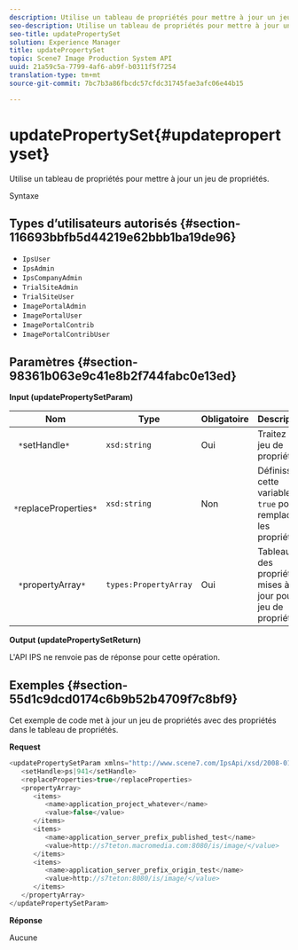 ```yaml
---
description: Utilise un tableau de propriétés pour mettre à jour un jeu de propriétés.
seo-description: Utilise un tableau de propriétés pour mettre à jour un jeu de propriétés.
seo-title: updatePropertySet
solution: Experience Manager
title: updatePropertySet
topic: Scene7 Image Production System API
uuid: 21a59c5a-7799-4af6-ab9f-b0311f5f7254
translation-type: tm+mt
source-git-commit: 7bc7b3a86fbcdc57cfdc31745fae3afc06e44b15

---
```



# updatePropertySet{#updatepropertyset}

Utilise un tableau de propriétés pour mettre à jour un jeu de propriétés.

Syntaxe

## Types d’utilisateurs autorisés {#section-116693bbfb5d44219e62bbb1ba19de96}

* `IpsUser`
* `IpsAdmin`
* `IpsCompanyAdmin`
* `TrialSiteAdmin`
* `TrialSiteUser`
* `ImagePortalAdmin`
* `ImagePortalUser`
* `ImagePortalContrib`
* `ImagePortalContribUser`

## Paramètres {#section-98361b063e9c41e8b2f744fabc0e13ed}

**Input (updatePropertySetParam)**

| Nom | Type | Obligatoire | Description |
|---|---|---|---|
| ` *`setHandle`*` | `xsd:string` | Oui | Traitez le jeu de propriétés. |
| ` *`replaceProperties`*` | `xsd:string` | Non | Définissez cette variable sur `true` pour remplacer les propriétés. |
| ` *`propertyArray`*` | `types:PropertyArray` | Oui | Tableau des propriétés mises à jour pour le jeu de propriétés. |

**Output (updatePropertySetReturn)**

L&#39;API IPS ne renvoie pas de réponse pour cette opération.

## Exemples {#section-55d1c9dcd0174c6b9b52b4709f7c8bf9}

Cet exemple de code met à jour un jeu de propriétés avec des propriétés dans le tableau de propriétés.

**Request**

```java
<updatePropertySetParam xmlns="http://www.scene7.com/IpsApi/xsd/2008-01-15">
   <setHandle>ps|941</setHandle>
   <replaceProperties>true</replaceProperties>
   <propertyArray>
      <items>
         <name>application_project_whatever</name>
         <value>false</value>
      </items>
      <items>
         <name>application_server_prefix_published_test</name>
         <value>http://s7teton.macromedia.com:8080/is/image/</value>
      </items>
      <items>
         <name>application_server_prefix_origin_test</name>
         <value>http://s7teton:8080/is/image/</value>
      </items>
   </propertyArray>
</updatePropertySetParam>
```

**Réponse**

Aucune
